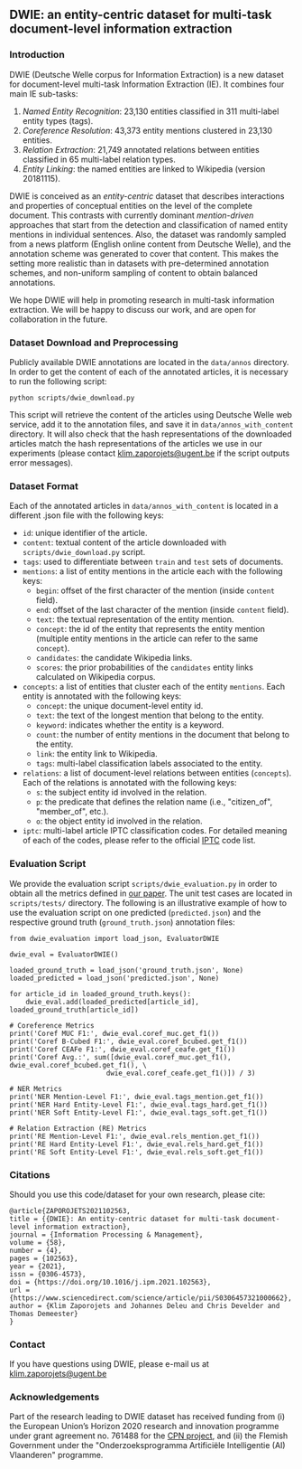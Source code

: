 ## DWIE: an entity-centric dataset for multi-task document-level information extraction

<!--### Requirements
The scripts were tested with Python version 3.7. -->

### Introduction
DWIE (Deutsche Welle corpus for Information Extraction) is a new dataset for document-level multi-task Information Extraction (IE). 
It combines four main IE sub-tasks: 
1. _Named Entity Recognition_: 23,130 entities classified in 311 multi-label entity types (tags). 
2. _Coreference Resolution_: 43,373 entity mentions clustered in 23,130 entities. 
3. _Relation Extraction_: 21,749 annotated relations between entities classified in 
65 multi-label relation types.  
4. _Entity Linking_: the named entities are linked to Wikipedia (version 20181115). 

DWIE is conceived as an _entity-centric_ dataset that describes interactions 
and properties of conceptual entities on the level of the complete 
document. This contrasts with currently dominant _mention-driven_ 
approaches that start from the detection and classification of 
named entity mentions in individual sentences. Also, the dataset was randomly sampled from a news platform (English online content from Deutsche Welle), 
and the annotation scheme was generated to cover that content. This makes the setting more realistic than in datasets with pre-determined annotation schemes, 
and non-uniform sampling of content to obtain balanced annotations.

We hope DWIE will help in promoting research in multi-task information extraction. 
We will be happy to discuss our work, and are open for collaboration in the future.

<!--### Paper
For more details on DWIE, please refer to [our paper's preprint](TODO), currently under review for Information Processing and Management.
If you use the dataset or our implementations, please cite our paper as 
```
@article{todo,
  title={DWIE: An entity-centric dataset for multi-task document-level information extraction.},
  author={todo},
  journal={todo},
  year={todo},
  url={todo arxiv url}
}
``` -->

### Dataset Download and Preprocessing
Publicly available DWIE annotations are located in the `data/annos` directory. 
In order to get the content of each of the annotated articles, it is necessary
to run the following script:  

```
python scripts/dwie_download.py
```
This script will retrieve the content of the articles using Deutsche Welle web service, 
add it to the annotation files, and save it in `data/annos_with_content` directory. 
It will also check that the hash representations of the downloaded articles match 
the hash representations of the articles we use in our experiments
(please contact <klim.zaporojets@ugent.be> if the script outputs error messages).      


### Dataset Format
Each of the annotated articles in `data/annos_with_content` is located in a different .json file 
with the following keys: 
- `id`: unique identifier of the article. 
- `content`: textual content of the article downloaded with `scripts/dwie_download.py` script.
- `tags`: used to differentiate between `train` and `test` sets of documents. 
- `mentions`: a list of entity mentions in the article each with the following keys:
  - `begin`: offset of the first character of the mention (inside `content` field).       
  - `end`: offset of the last character of the mention (inside `content` field). 
  - `text`: the textual representation of the entity mention.  
  - `concept`: the id of the entity that represents the entity mention
  (multiple entity mentions in the article can refer to the same `concept`).  
  - `candidates`: the candidate Wikipedia links. 
  - `scores`: the prior probabilities of the `candidates` entity links calculated
  on Wikipedia corpus. 
  <!--as defined in [Ganea and Hofmann, 2017](https://arxiv.org/pdf/1704.04920.pdf).-->        
- `concepts`: a list of entities that cluster each of the entity `mentions`. 
Each entity is annotated with the following keys: 
  - `concept`: the unique document-level entity id.
  - `text`: the text of the longest mention that belong to the entity. 
  - `keyword`: indicates whether the entity is a keyword. 
  - `count`: the number of entity mentions in the document that 
   belong to the entity.
  - `link`: the entity link to Wikipedia. 
  - `tags`: multi-label classification labels associated to the entity.
- `relations`: a list of document-level relations between entities (`concepts`). 
Each of the relations is annotated with the following keys: 
  - `s`: the subject entity id involved in the relation. 
  - `p`: the predicate that defines the relation name (i.e., "citizen_of", "member_of", etc.).
  - `o`: the object entity id involved in the relation.  
- `iptc`: multi-label article IPTC classification codes. For detailed 
meaning of each of the codes, please refer to the official [IPTC](https://iptc.org/) code list.
<!-- ### Dataset Statistics? 
TODO -->

### Evaluation Script
We provide the evaluation script `scripts/dwie_evaluation.py` in order to obtain all the metrics defined in 
[our paper](https://arxiv.org/abs/2009.12626). The unit test cases are located in `scripts/tests/` directory. 
The following is an illustrative example of how to use the evaluation script
on one predicted (`predicted.json`) and the respective 
ground truth (`ground_truth.json`) annotation files: 
```
from dwie_evaluation import load_json, EvaluatorDWIE

dwie_eval = EvaluatorDWIE()

loaded_ground_truth = load_json('ground_truth.json', None)
loaded_predicted = load_json('predicted.json', None)

for article_id in loaded_ground_truth.keys():
    dwie_eval.add(loaded_predicted[article_id], loaded_ground_truth[article_id])

# Coreference Metrics
print('Coref MUC F1:', dwie_eval.coref_muc.get_f1())
print('Coref B-Cubed F1:', dwie_eval.coref_bcubed.get_f1())
print('Coref CEAFe F1:', dwie_eval.coref_ceafe.get_f1())
print('Coref Avg.:', sum([dwie_eval.coref_muc.get_f1(), dwie_eval.coref_bcubed.get_f1(), \
                        dwie_eval.coref_ceafe.get_f1()]) / 3)

# NER Metrics
print('NER Mention-Level F1:', dwie_eval.tags_mention.get_f1())
print('NER Hard Entity-Level F1:', dwie_eval.tags_hard.get_f1())
print('NER Soft Entity-Level F1:', dwie_eval.tags_soft.get_f1())

# Relation Extraction (RE) Metrics
print('RE Mention-Level F1:', dwie_eval.rels_mention.get_f1())
print('RE Hard Entity-Level F1:', dwie_eval.rels_hard.get_f1())
print('RE Soft Entity-Level F1:', dwie_eval.rels_soft.get_f1())

```

### Citations
Should you use this code/dataset for your own research, please cite: 
```
@article{ZAPOROJETS2021102563,
title = {{DWIE}: An entity-centric dataset for multi-task document-level information extraction},
journal = {Information Processing & Management},
volume = {58},
number = {4},
pages = {102563},
year = {2021},
issn = {0306-4573},
doi = {https://doi.org/10.1016/j.ipm.2021.102563},
url = {https://www.sciencedirect.com/science/article/pii/S0306457321000662},
author = {Klim Zaporojets and Johannes Deleu and Chris Develder and Thomas Demeester}
}
```

### Contact
If you have questions using DWIE, please e-mail us at <klim.zaporojets@ugent.be>

### Acknowledgements
Part of the research leading to DWIE dataset has received funding from 
(i) the European Union’s Horizon
2020 research and innovation programme under grant agreement no. 761488 for 
the [CPN project](https://www.projectcpn.eu/), and
(ii) the Flemish Government under the "Onderzoeksprogramma Artificiële Intelligentie (AI) Vlaanderen"
programme.

